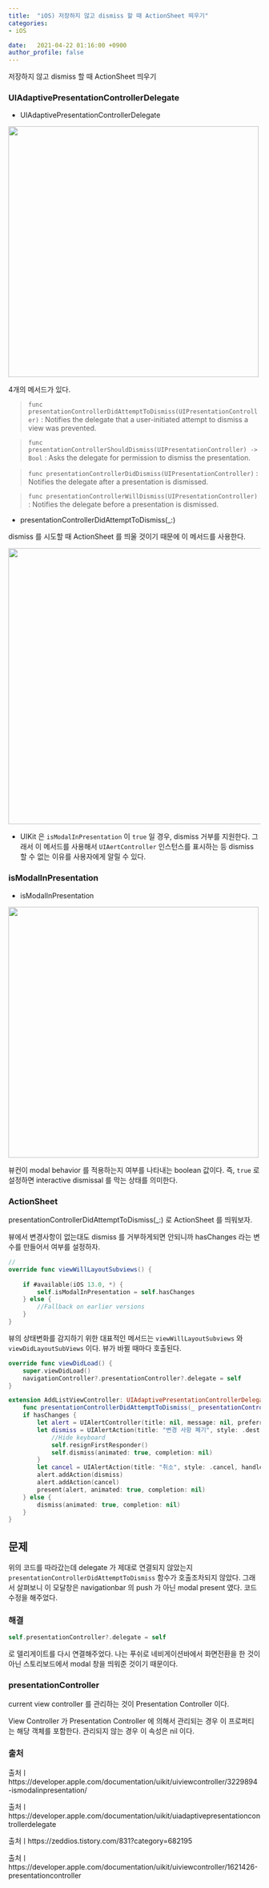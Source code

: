 ```yaml
---
title:  "iOS) 저장하지 않고 dismiss 할 때 ActionSheet 띄우기"
categories:
- iOS

date:   2021-04-22 01:16:00 +0900
author_profile: false
---
```

저장하지 않고 dismiss 할 때 ActionSheet 띄우기
### UIAdaptivePresentationControllerDelegate

- UIAdaptivePresentationControllerDelegate

<img src = "https://user-images.githubusercontent.com/69136340/115586758-e1017600-a307-11eb-8627-8635003378eb.png" width ="500">

4개의 메서드가 있다.
> `func presentationControllerDidAttemptToDismiss(UIPresentationController)`
: Notifies the delegate that a user-initiated attempt to dismiss a view was prevented.

>`func presentationControllerShouldDismiss(UIPresentationController) -> Bool`
: Asks the delegate for permission to dismiss the presentation.

> `func presentationControllerDidDismiss(UIPresentationController)`
: Notifies the delegate after a presentation is dismissed.

> `func presentationControllerWillDismiss(UIPresentationController)`
: Notifies the delegate before a presentation is dismissed.

- presentationControllerDidAttemptToDismiss(_:)

dismiss 를 시도할 때 ActionSheet 를 띄울 것이기 때문에 이 메서드를 사용한다.

<img src = "https://user-images.githubusercontent.com/69136340/115587054-3178d380-a308-11eb-8687-7ded02e357c5.png" width ="550">

- UIKit 은  `isModalInPresentation` 이 `true` 일 경우, dismiss 거부를 지원한다. 그래서 이 메서드를 사용해서 `UIAertController` 인스턴스를 표시하는 등 dismiss 할 수 없는 이유를 사용자에게 알릴 수 있다.

### isModalInPresentation

- isModalInPresentation

<img src = "https://user-images.githubusercontent.com/69136340/115586521-a4357f00-a307-11eb-8e1f-eaaa4d83780e.png" width ="500">

뷰컨이 modal behavior 를 적용하는지 여부를 나타내는 boolean 값이다. 즉, `true` 로  설정하면 interactive dismissal 를 막는 상태를 의미한다.

### ActionSheet
presentationControllerDidAttemptToDismiss(_:) 로 ActionSheet 를 띄워보자.

뷰에서 변경사항이 없는대도 dismiss 를 거부하게되면 안되니까 hasChanges 라는 변수를 만들어서 여부를 설정하자.

```swift
//
override func viewWillLayoutSubviews() {
    
    if #available(iOS 13.0, *) {
        self.isModalInPresentation = self.hasChanges
    } else {
        //Fallback on earlier versions
    }
}
```
뷰의 상태변화를 감지하기 위한 대표적인 메서드는 `viewWillLayoutSubviews` 와 `viewDidLayoutSubViews` 이다. 뷰가 바뀔 때마다 호출된다.

```swift
override func viewDidLoad() {
    super.viewDidLoad()
    navigationController?.presentationController?.delegate = self
}
```

```swift
extension AddListViewController: UIAdaptivePresentationControllerDelegate {
    func presentationControllerDidAttemptToDismiss(_ presentationController: UIPresentationController) {
    if hasChanges {
        let alert = UIAlertController(title: nil, message: nil, preferredStyle: .actionSheet)
        let dismiss = UIAlertAction(title: "변경 사항 폐기", style: .destructive) { _ in
            //Hide keyboard
            self.resignFirstResponder()
            self.dismiss(animated: true, completion: nil)
        }
        let cancel = UIAlertAction(title: "취소", style: .cancel, handler: nil)
        alert.addAction(dismiss)
        alert.addAction(cancel)
        present(alert, animated: true, completion: nil)
    } else {
        dismiss(animated: true, completion: nil)
    }
}
```

## 문제
위의 코드를 따라갔는데 delegate 가 제대로 연결되지 않았는지 `presentationControllerDidAttemptToDismiss` 함수가 호출조차되지 않았다. 그래서 살펴보니 이 모달창은 navigationbar 의 push 가 아닌 modal present 였다. 코드 수정을 해주었다.

### 해결
```swift
self.presentationController?.delegate = self
```
로 델리게이트를 다시 연결해주었다. 나는 푸쉬로 네비게이션바에서 화면전환을 한 것이 아닌 스토리보드에서 modal 창을 띄워준 것이기 때문이다.

### presentationController
current view controller 를 관리하는 것이 Presentation Controller 이다.

View Controller 가 Presentation Controller 에 의해서 관리되는 경우 이 프로퍼티는 해당 객체를 포함한다. 관리되지 않는 경우 이 속성은 nil 이다.

### 출처
출처ㅣhttps://developer.apple.com/documentation/uikit/uiviewcontroller/3229894-ismodalinpresentation/

출처ㅣhttps://developer.apple.com/documentation/uikit/uiadaptivepresentationcontrollerdelegate

출처ㅣhttps://zeddios.tistory.com/831?category=682195

출처ㅣhttps://developer.apple.com/documentation/uikit/uiviewcontroller/1621426-presentationcontroller
